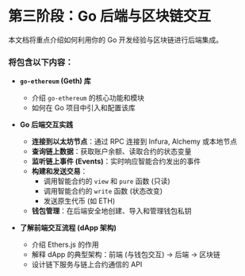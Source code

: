 # 第三阶段：Go 后端与区块链交互

本文档将重点介绍如何利用你的 Go 开发经验与区块链进行后端集成。

### 将包含以下内容：

- **`go-ethereum` (Geth) 库**
  - 介绍 `go-ethereum` 的核心功能和模块
  - 如何在 Go 项目中引入和配置该库

- **Go 后端交互实践**
  - **连接到以太坊节点**：通过 RPC 连接到 Infura, Alchemy 或本地节点
  - **查询链上数据**：获取账户余额、读取合约的状态变量
  - **监听链上事件 (Events)**：实时响应智能合约发出的事件
  - **构建和发送交易**：
    - 调用智能合约的 `view` 和 `pure` 函数 (只读)
    - 调用智能合约的 `write` 函数 (状态改变)
    - 发送原生代币 (如 ETH)
  - **钱包管理**：在后端安全地创建、导入和管理钱包私钥

- **了解前端交互流程 (dApp 架构)**
  - 介绍 Ethers.js 的作用
  - 解释 dApp 的典型架构：前端 (与钱包交互) -> 后端 -> 区块链
  - 设计链下服务与链上合约通信的 API 